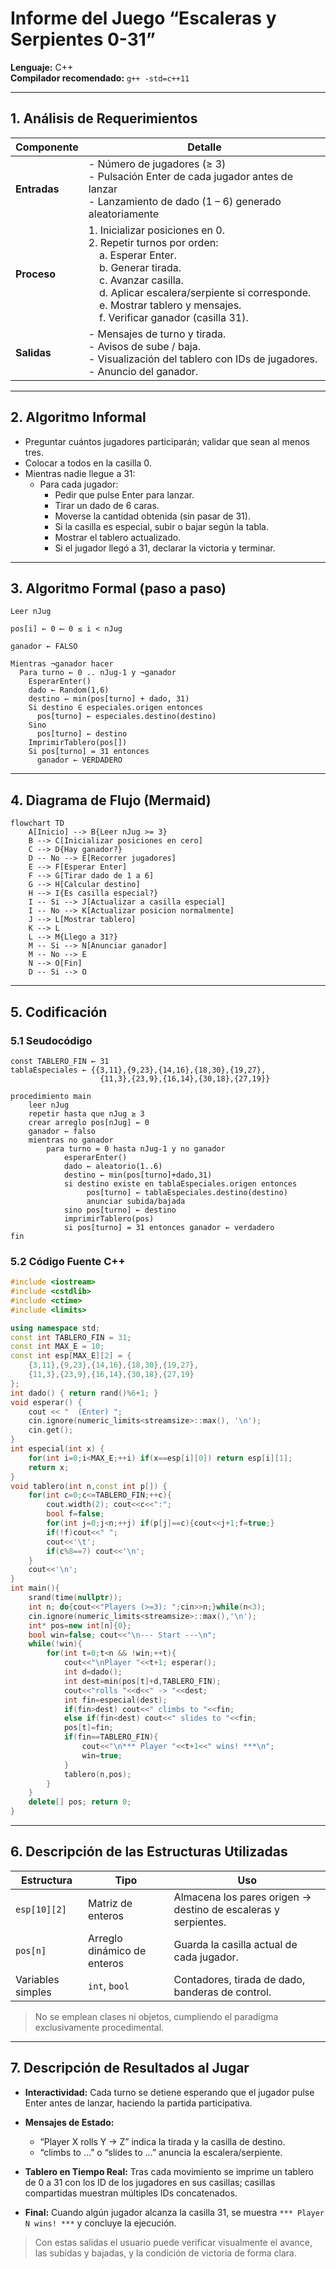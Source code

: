 # Informe del Juego “Escaleras y Serpientes 0-31”

**Lenguaje:** C++   
**Compilador recomendado:** `g++ -std=c++11`

---

## 1. Análisis de Requerimientos

| Componente | Detalle |
|-----------|---------|
| **Entradas** | - Número de jugadores (≥ 3)<br>- Pulsación Enter de cada jugador antes de lanzar<br>- Lanzamiento de dado (1 – 6) generado aleatoriamente |
| **Proceso** | 1. Inicializar posiciones en 0.<br>2. Repetir turnos por orden:<br>&nbsp;&nbsp;&nbsp;&nbsp;a. Esperar Enter.<br>&nbsp;&nbsp;&nbsp;&nbsp;b. Generar tirada.<br>&nbsp;&nbsp;&nbsp;&nbsp;c. Avanzar casilla.<br>&nbsp;&nbsp;&nbsp;&nbsp;d. Aplicar escalera/serpiente si corresponde.<br>&nbsp;&nbsp;&nbsp;&nbsp;e. Mostrar tablero y mensajes.<br>&nbsp;&nbsp;&nbsp;&nbsp;f. Verificar ganador (casilla 31). |
| **Salidas** | - Mensajes de turno y tirada.<br>- Avisos de sube / baja.<br>- Visualización del tablero con IDs de jugadores.<br>- Anuncio del ganador. |

---

## 2. Algoritmo Informal

- Preguntar cuántos jugadores participarán; validar que sean al menos tres.  
- Colocar a todos en la casilla 0.  
- Mientras nadie llegue a 31:  
  - Para cada jugador:  
    - Pedir que pulse Enter para lanzar.  
    - Tirar un dado de 6 caras.  
    - Moverse la cantidad obtenida (sin pasar de 31).  
    - Si la casilla es especial, subir o bajar según la tabla.  
    - Mostrar el tablero actualizado.  
    - Si el jugador llegó a 31, declarar la victoria y terminar.  

---

## 3. Algoritmo Formal (paso a paso)

```
Leer nJug

pos[i] ← 0 ⟵ 0 ≤ i < nJug

ganador ← FALSO

Mientras ¬ganador hacer
  Para turno ← 0 .. nJug-1 y ¬ganador
    EsperarEnter()
    dado ← Random(1,6)
    destino ← min(pos[turno] + dado, 31)
    Si destino ∈ especiales.origen entonces
      pos[turno] ← especiales.destino(destino)
    Sino
      pos[turno] ← destino
    ImprimirTablero(pos[])
    Si pos[turno] = 31 entonces
      ganador ← VERDADERO
```

---

## 4. Diagrama de Flujo (Mermaid)

```mermaid
flowchart TD
    A[Inicio] --> B{Leer nJug >= 3}
    B --> C[Inicializar posiciones en cero]
    C --> D{Hay ganador?}
    D -- No --> E[Recorrer jugadores]
    E --> F[Esperar Enter]
    F --> G[Tirar dado de 1 a 6]
    G --> H[Calcular destino]
    H --> I{Es casilla especial?}
    I -- Si --> J[Actualizar a casilla especial]
    I -- No --> K[Actualizar posicion normalmente]
    J --> L[Mostrar tablero]
    K --> L
    L --> M{Llego a 31?}
    M -- Si --> N[Anunciar ganador]
    M -- No --> E
    N --> O[Fin]
    D -- Si --> O

```

---

## 5. Codificación

### 5.1 Seudocódigo

```
const TABLERO_FIN ← 31
tablaEspeciales ← {{3,11},{9,23},{14,16},{18,30},{19,27},
                    {11,3},{23,9},{16,14},{30,18},{27,19}}

procedimiento main
    leer nJug
    repetir hasta que nJug ≥ 3
    crear arreglo pos[nJug] ← 0
    ganador ← falso
    mientras no ganador
        para turno = 0 hasta nJug-1 y no ganador
            esperarEnter()
            dado ← aleatorio(1..6)
            destino ← min(pos[turno]+dado,31)
            si destino existe en tablaEspeciales.origen entonces
                 pos[turno] ← tablaEspeciales.destino(destino)
                 anunciar subida/bajada
            sino pos[turno] ← destino
            imprimirTablero(pos)
            si pos[turno] = 31 entonces ganador ← verdadero
fin
```

### 5.2 Código Fuente C++

```cpp
#include <iostream>
#include <cstdlib>
#include <ctime>
#include <limits>

using namespace std;
const int TABLERO_FIN = 31;
const int MAX_E = 10;
const int esp[MAX_E][2] = {
    {3,11},{9,23},{14,16},{18,30},{19,27},
    {11,3},{23,9},{16,14},{30,18},{27,19}
};
int dado() { return rand()%6+1; }
void esperar() {
    cout << "  (Enter) ";
    cin.ignore(numeric_limits<streamsize>::max(), '\n');
    cin.get();
}
int especial(int x) {
    for(int i=0;i<MAX_E;++i) if(x==esp[i][0]) return esp[i][1];
    return x;
}
void tablero(int n,const int p[]) {
    for(int c=0;c<=TABLERO_FIN;++c){
        cout.width(2); cout<<c<<":";
        bool f=false;
        for(int j=0;j<n;++j) if(p[j]==c){cout<<j+1;f=true;}
        if(!f)cout<<" ";
        cout<<'\t';
        if(c%8==7) cout<<'\n';
    }
    cout<<'\n';
}
int main(){
    srand(time(nullptr));
    int n; do{cout<<"Players (>=3): ";cin>>n;}while(n<3);
    cin.ignore(numeric_limits<streamsize>::max(),'\n');
    int* pos=new int[n]{0};
    bool win=false; cout<<"\n--- Start ---\n";
    while(!win){
        for(int t=0;t<n && !win;++t){
            cout<<"\nPlayer "<<t+1; esperar();
            int d=dado();
            int dest=min(pos[t]+d,TABLERO_FIN);
            cout<<"rolls "<<d<<" -> "<<dest;
            int fin=especial(dest);
            if(fin>dest) cout<<" climbs to "<<fin;
            else if(fin<dest) cout<<" slides to "<<fin;
            pos[t]=fin;
            if(fin==TABLERO_FIN){
                cout<<"\n*** Player "<<t+1<<" wins! ***\n";
                win=true;
            }
            tablero(n,pos);
        }
    }
    delete[] pos; return 0;
}
```

---

## 6. Descripción de las Estructuras Utilizadas

| Estructura     | Tipo                        | Uso                                                  |
|----------------|-----------------------------|------------------------------------------------------|
| `esp[10][2]`   | Matriz de enteros           | Almacena los pares origen → destino de escaleras y serpientes. |
| `pos[n]`       | Arreglo dinámico de enteros | Guarda la casilla actual de cada jugador.            |
| Variables simples | `int`, `bool`            | Contadores, tirada de dado, banderas de control.     |

> No se emplean clases ni objetos, cumpliendo el paradigma exclusivamente procedimental.

---

## 7. Descripción de Resultados al Jugar

- **Interactividad:** Cada turno se detiene esperando que el jugador pulse Enter antes de lanzar, haciendo la partida participativa.

- **Mensajes de Estado:**
  - “Player X rolls Y → Z” indica la tirada y la casilla de destino.
  - “climbs to …” o “slides to …” anuncia la escalera/serpiente.

- **Tablero en Tiempo Real:** Tras cada movimiento se imprime un tablero de 0 a 31 con los ID de los jugadores en sus casillas; casillas compartidas muestran múltiples IDs concatenados.

- **Final:** Cuando algún jugador alcanza la casilla 31, se muestra `*** Player N wins! ***` y concluye la ejecución.

> Con estas salidas el usuario puede verificar visualmente el avance, las subidas y bajadas, y la condición de victoria de forma clara.

